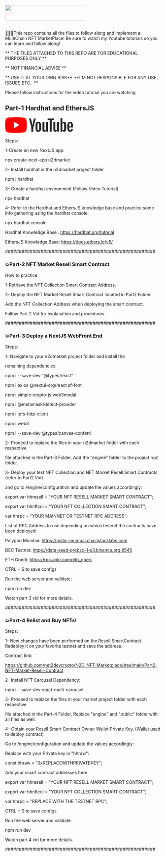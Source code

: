 
<a href="http://youtube.a3b.io" target="_blank"><img src="https://github.com/net2devcrypto/N2D-NFT-Marketplace/blob/main/n2DMarket.png" width="260" height="50"></a>
##
🚀👩‍🚀This repo contains all the files to follow along and implement a MultiChain NFT MarketPlace! Be sure to watch my Youtube tutorials so you can learn and follow along!

** THE FILES ATTACHED TO THIS REPO ARE FOR EDUCATIONAL PURPOSES ONLY **

** NOT FINANCIAL ADVISE **

** USE IT AT YOUR OWN RISK** **I'M NOT RESPONSIBLE FOR ANY USE, ISSUES ETC.. **

Please follow instructions for the video tutorial you are watching.

## Part-1 Hardhat and EthersJS

<a href="http://youtube.a3b.io" target="_blank"><img src="https://github.com/net2devcrypto/misc/blob/main/ytlogo2.png" width="220" height="50"></a>

Steps:

1-Create an new NextJS app:

npx create-next-app n2dmarket

2- Install hardhat in the n2dmarket project folder.

npm i hardhat

3- Create a hardhat environment (Follow Video Tutorial)

npx hardhat

4- Refer to the Hardhat and EthersJS knowledge base and 
practice some info gathering using the hardhat console:

npx hardhat console

Hardhat Knowledge Base : https://hardhat.org/tutorial

EthersJS Knowledge Base: https://docs.ethers.io/v5/

#######################################################

<h3>💥Part-2 NFT Market Resell Smart Contract</h3>

How to practice

1-Retrieve the NFT Collection Smart Contract Address.

2- Deploy the NFT Market Resell Smart Contract located in Part2 Folder.

Add the NFT Collection Address when deploying the smart contract.

Follow Part 2 Vid for explanation and procedures.

#######################################################

<h3>💥Part-3 Deploy a NextJS WebFront End</h3>

Steps:

1- Navigate to your n2dmarket project folder and install the

remaining dependencies:

npm i --save-dev "@types/react"

npm i axios @nextui-org/react sf-font

npm i simple-crypto-js web3modal

npm i @metamask/detect-provider

npm i ipfs-http-client

npm i web3

npm i --save-dev @types/canvas-confetti


2- Proceed to replace the files in your n2dmarket folder with each respective

file attached in the Part-3 Folder, Add the "engine" folder to the project root folder.

3- Deploy your test NFT Collection and NFT Market Resell Smart Contracts (refer to Part2 Vid)

and go to /engine/configuration and update the values accordingly:

export var hhresell = "YOUR NFT RESELL MARKET SMART CONTRACT";

export var hhnftcol = "YOUR NFT COLLECTION SMART CONTRACT";

var hhrpc = "YOUR MAINNET OR TESTNET RPC ADDRESS";

List of RPC Address to use depending on which testnet the contracts have been deployed:

Polygon Mumbai: https://matic-mumbai.chainstacklabs.com

BSC Testnet: https://data-seed-prebsc-1-s3.binance.org:8545

ETH Goerli: https://rpc.ankr.com/eth_goerli

CTRL + S to save configs

Run the web server and validate:

npm run dev

Watch part 3 vid for more details.

#######################################################

<h3>💥Part-4 Relist and Buy NFTs!</h3>

Steps:

1- New changes have been performed on the Resell SmartContract.
Redeploy it on your favorite testnet and save the address.

Contract link: 

https://github.com/net2devcrypto/N2D-NFT-Marketplace/tree/main/Part2-NFT-Market-Resell-Contract

2- Install NFT Carousel Dependency:

npm i --save-dev react-multi-carousel

3- Proceed to replace the files in your market project folder with each respective

file attached in the Part-4 Folder, Replace "engine" and "public" folder with all files as well.

4- Obtain your Resell Smart Contract Owner Wallet Private Key. (Wallet used to deploy contract)

Go to /engine/configuration and update the values accordingly:

Replace with your Private key in "hhraw":

const hhraw = "0xREPLACEWITHPRIVATEKEY";

Add your smart contract addresses here:

export var hhresell = "YOUR NFT RESELL MARKET SMART CONTRACT";

export var hhnftcol = "YOUR NFT COLLECTION SMART CONTRACT";

var hhrpc = "REPLACE WITH THE TESTNET RPC";

CTRL + S to save configs

Run the web server and validate:

npm run dev

Watch part 4 vid for more details.

#######################################################

